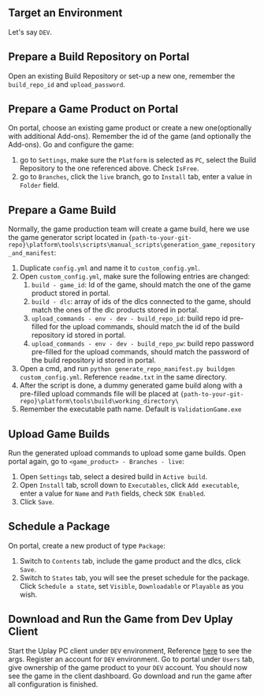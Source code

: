 ## Target an Environment
Let's say `DEV`.

## Prepare a Build Repository on Portal
Open an existing Build Repository or set-up a new one, remember the `build_repo_id` and `upload_password`.

## Prepare a Game Product on Portal
On portal, choose an existing game product or create a new one(optionally with additional Add-ons). Remember the id of the game (and optionally the Add-ons). Go and configure the game:
1. go to `Settings`, make sure the `Platform` is selected as `PC`, select the Build Repository to the one referenced above. Check `IsFree`.
2. go to `Branches`, click the `live` branch, go to `Install` tab, enter a value in `Folder` field.

## Prepare a Game Build
Normally, the game production team will create a game build, here we use the game generator script located in `{path-to-your-git-repo}\platform\tools\scripts\manual_scripts\generation_game_repository_and_manifest`:
1. Duplicate `config.yml` and name it to `custom_config.yml`.
2. Open `custom_config.yml`, make sure the following entries are changed:
   1. `build - game_id`: Id of the game, should match the one of the game product stored in portal.
   2. `build - dlc`: array of ids of the dlcs connected to the game, should match the ones of the dlc products stored in portal.
   3. `upload_commands - env - dev - build_repo_id`: build repo id pre-filled for the upload commands, should match the id of the build repository id stored in portal.
   4. `upload_commands - env - dev - build_repo_pw`: build repo password pre-filled for the upload commands, should match the password of the build repository id stored in portal.
3. Open a cmd, and run `python generate_repo_manifest.py buildgen custom_config.yml`. Reference `readme.txt` in the same directory.
4. After the script is done, a dummy generated game build along with a pre-filled upload commands file will be placed at `{path-to-your-git-repo}\platform\tools\build\working_directory\`
5. Remember the executable path name. Default is `ValidationGame.exe`

## Upload Game Builds
Run the generated upload commands to upload some game builds. Open portal again, go to `<game_product> - Branches - live`:
1. Open `Settings` tab, select a desired build in `Active build`. 
2. Open `Install` tab, scroll down to `Executables`, click `Add executable`, enter a value for `Name` and `Path` fields, check `SDK Enabled`.
3. Click `Save`.

## Schedule a Package
On portal, create a new product of type `Package`:
1. Switch to `Contents` tab, include the game product and the dlcs, click `Save`.
2. Switch to `States` tab, you will see the preset schedule for the package. Click `Schedule a state`, set `Visible`, `Downloadable` or `Playable` as you wish.

## Download and Run the Game from Dev Uplay Client
Start the Uplay PC client under `DEV` environment, Reference [here](https://mdc-web-tomcat17.ubisoft.org/confluence/pages/viewpage.action?pageId=349130177) to see the args. Register an account for `DEV` environment. Go to portal under `Users` tab, give ownership of the game product to your `DEV` account. You should now see the game in the client dashboard. Go download and run the game after all configuration is finished.

